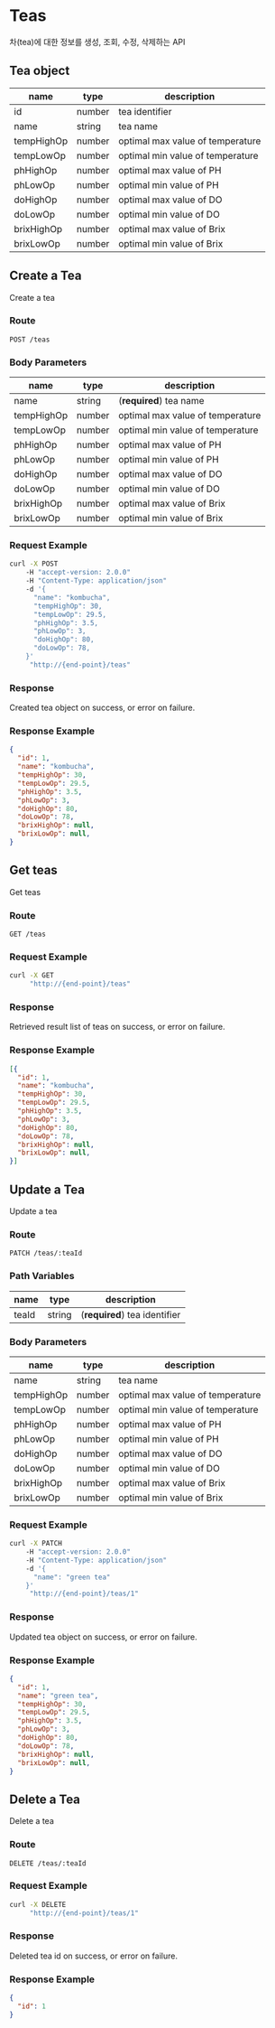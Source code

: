# Teas
차(tea)에 대한 정보를 생성, 조회, 수정, 삭제하는 API

## Tea object
| name | type | description |
| --- | --- | --- |
| id | number | tea identifier |
| name | string | tea name |
| tempHighOp | number | optimal max value of temperature |
| tempLowOp | number | optimal min value of temperature |
| phHighOp | number | optimal max value of PH |
| phLowOp | number | optimal min value of PH |
| doHighOp | number | optimal max value of DO |
| doLowOp | number | optimal min value of DO |
| brixHighOp | number | optimal max value of Brix |
| brixLowOp | number | optimal min value of Brix |

## Create a Tea
Create a tea

### Route
`POST /teas`

### Body Parameters
| name | type | description |
| --- | --- | --- |
| name | string | (**required**) tea name |
| tempHighOp | number | optimal max value of temperature |
| tempLowOp | number | optimal min value of temperature |
| phHighOp | number | optimal max value of PH |
| phLowOp | number | optimal min value of PH |
| doHighOp | number | optimal max value of DO |
| doLowOp | number | optimal min value of DO |
| brixHighOp | number | optimal max value of Brix |
| brixLowOp | number | optimal min value of Brix |

### Request Example
```sh
curl -X POST
    -H "accept-version: 2.0.0"
    -H "Content-Type: application/json"
    -d '{
      "name": "kombucha",
      "tempHighOp": 30,
      "tempLowOp": 29.5,
      "phHighOp": 3.5,
      "phLowOp": 3,
      "doHighOp": 80,
      "doLowOp": 78,
    }'
     "http://{end-point}/teas"
```

### Response
Created tea object on success, or error on failure.

### Response Example
``` json
{
  "id": 1,
  "name": "kombucha",
  "tempHighOp": 30,
  "tempLowOp": 29.5,
  "phHighOp": 3.5,
  "phLowOp": 3,
  "doHighOp": 80,
  "doLowOp": 78,
  "brixHighOp": null,
  "brixLowOp": null,
}
```

## Get teas
Get teas

### Route
`GET /teas`

### Request Example
```sh
curl -X GET
     "http://{end-point}/teas"
```

### Response
Retrieved result list of teas on success, or error on failure.

### Response Example
``` json
[{
  "id": 1,
  "name": "kombucha",
  "tempHighOp": 30,
  "tempLowOp": 29.5,
  "phHighOp": 3.5,
  "phLowOp": 3,
  "doHighOp": 80,
  "doLowOp": 78,
  "brixHighOp": null,
  "brixLowOp": null,
}]
```

## Update a Tea
Update a tea

### Route
`PATCH /teas/:teaId`

### Path Variables
| name | type | description |
| --- | --- | --- |
| teaId | string | (**required**) tea identifier |

### Body Parameters
| name | type | description |
| --- | --- | --- |
| name | string | tea name |
| tempHighOp | number | optimal max value of temperature |
| tempLowOp | number | optimal min value of temperature |
| phHighOp | number | optimal max value of PH |
| phLowOp | number | optimal min value of PH |
| doHighOp | number | optimal max value of DO |
| doLowOp | number | optimal min value of DO |
| brixHighOp | number | optimal max value of Brix |
| brixLowOp | number | optimal min value of Brix |

### Request Example
```sh
curl -X PATCH
    -H "accept-version: 2.0.0"
    -H "Content-Type: application/json"
    -d '{
      "name": "green tea"
    }'
     "http://{end-point}/teas/1"
```

### Response
Updated tea object on success, or error on failure.

### Response Example
``` json
{
  "id": 1,
  "name": "green tea",
  "tempHighOp": 30,
  "tempLowOp": 29.5,
  "phHighOp": 3.5,
  "phLowOp": 3,
  "doHighOp": 80,
  "doLowOp": 78,
  "brixHighOp": null,
  "brixLowOp": null,
}
```

## Delete a Tea
Delete a tea

### Route
`DELETE /teas/:teaId`

### Request Example
```sh
curl -X DELETE
     "http://{end-point}/teas/1"
```

### Response
Deleted tea id on success, or error on failure.

### Response Example
``` json
{
  "id": 1
}
```